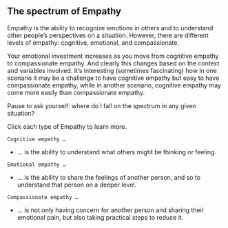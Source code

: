 ## The spectrum of Empathy

Empathy is the ability to recognize emotions in others and to understand other people’s perspectives on a situation. However, there are different levels of empathy: cognitive, emotional, and compassionate.

Your emotional investment increases as you move from cognitive empathy to compassionate empathy. And clearly this changes based on the context and variables involved. It’s interesting (sometimes fascinating) how in one scenario it may be a challenge to have cognitive empathy but easy to have compassionate empathy, while in another scenario, cognitive empathy may come more easily than compassionate empathy.

Pause to ask yourself: where do I fall on the spectrum in any given situation?

Click each type of Empathy to learn more.


`Cognitive empathy …`

+ … is the ability to understand what others might be thinking or feeling.

`Emotional empathy …`

+ … is the ability to share the feelings of another person, and so to understand that person on a deeper level.

`Compassionate empathy …`
+ … is not only having concern for another person and sharing their emotional pain, but also taking practical steps to reduce it.
